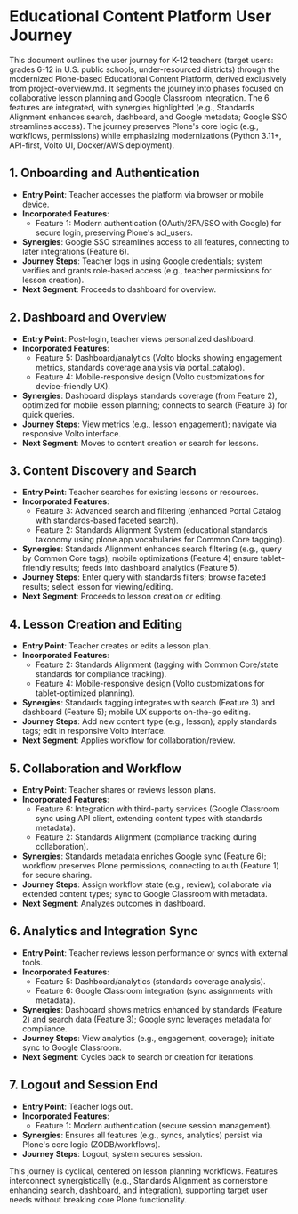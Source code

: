 
# Educational Content Platform User Journey

This document outlines the user journey for K-12 teachers (target users: grades 6-12 in U.S. public schools, under-resourced districts) through the modernized Plone-based Educational Content Platform, derived exclusively from project-overview.md. It segments the journey into phases focused on collaborative lesson planning and Google Classroom integration. The 6 features are integrated, with synergies highlighted (e.g., Standards Alignment enhances search, dashboard, and Google metadata; Google SSO streamlines access). The journey preserves Plone's core logic (e.g., workflows, permissions) while emphasizing modernizations (Python 3.11+, API-first, Volto UI, Docker/AWS deployment).

## 1. Onboarding and Authentication
- **Entry Point**: Teacher accesses the platform via browser or mobile device.
- **Incorporated Features**:
  - Feature 1: Modern authentication (OAuth/2FA/SSO with Google) for secure login, preserving Plone's acl_users.
- **Synergies**: Google SSO streamlines access to all features, connecting to later integrations (Feature 6).
- **Journey Steps**: Teacher logs in using Google credentials; system verifies and grants role-based access (e.g., teacher permissions for lesson creation).
- **Next Segment**: Proceeds to dashboard for overview.

## 2. Dashboard and Overview
- **Entry Point**: Post-login, teacher views personalized dashboard.
- **Incorporated Features**:
  - Feature 5: Dashboard/analytics (Volto blocks showing engagement metrics, standards coverage analysis via portal_catalog).
  - Feature 4: Mobile-responsive design (Volto customizations for device-friendly UX).
- **Synergies**: Dashboard displays standards coverage (from Feature 2), optimized for mobile lesson planning; connects to search (Feature 3) for quick queries.
- **Journey Steps**: View metrics (e.g., lesson engagement); navigate via responsive Volto interface.
- **Next Segment**: Moves to content creation or search for lessons.

## 3. Content Discovery and Search
- **Entry Point**: Teacher searches for existing lessons or resources.
- **Incorporated Features**:
  - Feature 3: Advanced search and filtering (enhanced Portal Catalog with standards-based faceted search).
  - Feature 2: Standards Alignment System (educational standards taxonomy using plone.app.vocabularies for Common Core tagging).
- **Synergies**: Standards Alignment enhances search filtering (e.g., query by Common Core tags); mobile optimizations (Feature 4) ensure tablet-friendly results; feeds into dashboard analytics (Feature 5).
- **Journey Steps**: Enter query with standards filters; browse faceted results; select lesson for viewing/editing.
- **Next Segment**: Proceeds to lesson creation or editing.

## 4. Lesson Creation and Editing
- **Entry Point**: Teacher creates or edits a lesson plan.
- **Incorporated Features**:
  - Feature 2: Standards Alignment (tagging with Common Core/state standards for compliance tracking).
  - Feature 4: Mobile-responsive design (Volto customizations for tablet-optimized planning).
- **Synergies**: Standards tagging integrates with search (Feature 3) and dashboard (Feature 5); mobile UX supports on-the-go editing.
- **Journey Steps**: Add new content type (e.g., lesson); apply standards tags; edit in responsive Volto interface.
- **Next Segment**: Applies workflow for collaboration/review.

## 5. Collaboration and Workflow
- **Entry Point**: Teacher shares or reviews lesson plans.
- **Incorporated Features**:
  - Feature 6: Integration with third-party services (Google Classroom sync using API client, extending content types with standards metadata).
  - Feature 2: Standards Alignment (compliance tracking during collaboration).
- **Synergies**: Standards metadata enriches Google sync (Feature 6); workflow preserves Plone permissions, connecting to auth (Feature 1) for secure sharing.
- **Journey Steps**: Assign workflow state (e.g., review); collaborate via extended content types; sync to Google Classroom with metadata.
- **Next Segment**: Analyzes outcomes in dashboard.

## 6. Analytics and Integration Sync
- **Entry Point**: Teacher reviews lesson performance or syncs with external tools.
- **Incorporated Features**:
  - Feature 5: Dashboard/analytics (standards coverage analysis).
  - Feature 6: Google Classroom integration (sync assignments with metadata).
- **Synergies**: Dashboard shows metrics enhanced by standards (Feature 2) and search data (Feature 3); Google sync leverages metadata for compliance.
- **Journey Steps**: View analytics (e.g., engagement, coverage); initiate sync to Google Classroom.
- **Next Segment**: Cycles back to search or creation for iterations.

## 7. Logout and Session End
- **Entry Point**: Teacher logs out.
- **Incorporated Features**:
  - Feature 1: Modern authentication (secure session management).
- **Synergies**: Ensures all features (e.g., syncs, analytics) persist via Plone's core logic (ZODB/workflows).
- **Journey Steps**: Logout; system secures session.

This journey is cyclical, centered on lesson planning workflows. Features interconnect synergistically (e.g., Standards Alignment as cornerstone enhancing search, dashboard, and integration), supporting target user needs without breaking core Plone functionality. 